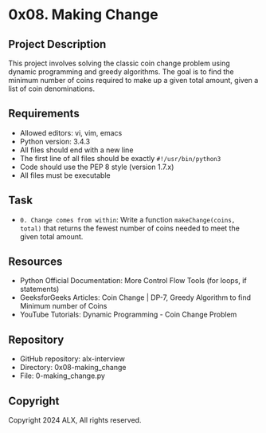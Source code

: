 **0x08. Making Change**
=====================
**Project Description**
--------------------
This project involves solving the classic coin change problem using dynamic programming and greedy algorithms. The goal is to find the minimum number of coins required to make up a given total amount, given a list of coin denominations.

**Requirements**
--------------
* Allowed editors: vi, vim, emacs
* Python version: 3.4.3
* All files should end with a new line
* The first line of all files should be exactly `#!/usr/bin/python3`
* Code should use the PEP 8 style (version 1.7.x)
* All files must be executable

**Task**
-----
* `0. Change comes from within`: Write a function `makeChange(coins, total)` that returns the fewest number of coins needed to meet the given total amount.

**Resources**
------------
* Python Official Documentation: More Control Flow Tools (for loops, if statements)
* GeeksforGeeks Articles: Coin Change | DP-7, Greedy Algorithm to find Minimum number of Coins
* YouTube Tutorials: Dynamic Programming - Coin Change Problem

**Repository**
------------
* GitHub repository: alx-interview
* Directory: 0x08-making_change
* File: 0-making_change.py

**Copyright**
------------
Copyright 2024 ALX, All rights reserved.
